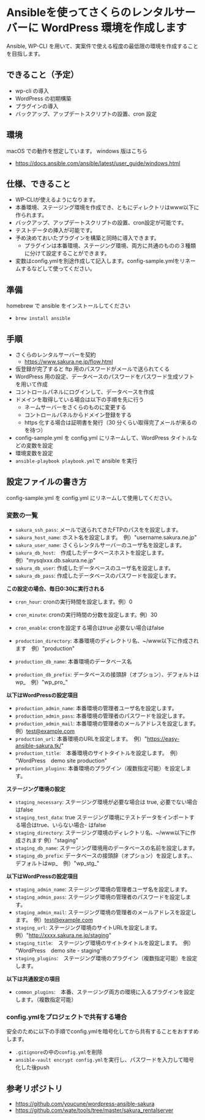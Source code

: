 # Ansibleを使ってさくらのレンタルサーバーに WordPress 環境を作成します

Ansible, WP-CLI を用いて、実案件で使える程度の最低限の環境を作成することを目指します。

## できること（予定）

- wp-cli の導入
- WordPress の初期構築
- プラグインの導入
- バックアップ、アップデートスクリプトの設置、cron 設定

## 環境

macOS での動作を想定しています。
windows 版はこちら

- https://docs.ansible.com/ansible/latest/user_guide/windows.html

## 仕様、できること
- WP-CLIが使えるようになります。
- 本番環境、ステージング環境を作成でき、ともにディレクトリはwww以下に作られます。
- バックアップ、アップデートスクリプトの設置、cron設定が可能です。
- テストデータの挿入が可能です。
- 予め決めておいたプラグインを構築と同時に導入できます。
  - プラグインは本番環境、ステージング環境、両方に共通のものの３種類に分けて設定することができます。
- 変数はconfig.ymlを別途作成して記入します。config-sample.ymlをリネームするなどして使ってください。


## 準備

homebrew で ansible をインストールしてください

- `brew install ansible`

## 手順

- さくらのレンタルサーバーを契約
  - https://www.sakura.ne.jp/flow.html
- 仮登録が完了すると ftp 用のパスワードがメールで送られてくる
- WordPress 用の設定、データベースのパスワードをパスワード生成ソフトを用いて作成
- コントロールパネルにログインして、データベースを作成
- ドメインを取得している場合は以下の手順を先に行う
  - ネームサーバーをさくらのものに変更する
  - コントロールパネルからドメイン登録をする
  - https 化する場合は証明書を発行（30 分くらい取得完了メールが来るのを待つ）
- config-sample.yml を config.yml にリネームして、WordPress タイトルなどの変数を設定
- 環境変数を設定
- `ansible-playbook playbook.yml`で ansible を実行

## 設定ファイルの書き方

config-sample.yml を config.yml にリネームして使用してください。

### 変数の一覧
- `sakura_ssh_pass`: メールで送られてきたFTPのパスをを設定します。
- `sakura_host_name`: ホスト名を設定します。　例）"username.sakura.ne.jp"
- `sakura_user_name`: さくらレンタルサーバーのユーザ名を設定します。
- `sakura_db_host`:　作成したデータベースホストを設定します。　例）"mysqlxxx.db.sakura.ne.jp"
- `sakura_db_user`: 作成したデータベースのユーザ名を設定します。　
- `sakura_db_pass`: 作成したデータベースのパスワードを設定します。

**この設定の場合、毎日0:30に実行される**
- `cron_hour`: cronの実行時間を設定します。例）0
- `cron_minute`: cronの実行時間の分数を設定します。例）30
- `cron_enable`: cronを設定する場合はtrue 必要ない場合はfalse

- `production_directory`: 本番環境のディレクトリ名、~/www以下に作成されます　例）"production"
- `production_db_name`: 本番環境のデータベース名
- `production_db_prefix`: データベースの接頭辞（オプション）、デフォルトはwp_　例）"wp_pro_"


**以下はWordPressの設定項目**
- `production_admin_name`: 本番環境の管理者ユーザ名を設定します。
- `production_admin_pass`: 本番環境の管理者のパスワードを設定します。
- `production_admin_mail`: 本番環境の管理者のメールアドレスを設定します。　例）test@example.com
- `production_url`: 本番環境のURLを設定します。　例）"https://easy-ansible-sakura.tk/"
- `production_title`:　本番環境のサイトタイトルを設定します。　例） "WordPress　demo site production"
- `production_plugins`: 本番環境のプラグイン（複数指定可能）を設定します。

**ステージング環境の設定**
- `staging_necessary`: ステージング環境が必要な場合は true, 必要でない場合はfalse
- `staging_test_data`: true ステージング環境にテストデータをインポートする場合はtrue、いらない場合- はfalse
- `staging_directory`: ステージング環境のディレクトリ名、~/www以下に作成されます 例）"staging"
- `staging_db_name`: ステージング環境用のデータベースの名前を設定します。
- `staging_db_prefix`: データベースの接頭辞（オプション）を設定します。、デフォルトはwp_　例）"wp_stg_"

**以下はWordPressの設定項目**
- `staging_admin_name`: ステージング環境の管理者ユーザ名を設定します。
- `staging_admin_pass`: ステージング環境の管理者のパスワードを設定します。
- `staging_admin_mail`: ステージング環境の管理者のメールアドレスを設定します。　例）test@example.com
- `staging_url`: ステージング環境のサイトURLを設定します。　例）"http://xxxx.sakura.ne.jp/staging"
- `staging_title`:　ステージング環境のサイトタイトルを設定します。　例） "WordPress　demo site - staging"
- `staging_plugins`:　ステージング環境のプラグイン（複数指定可能）を設定します。

**以下は共通設定の項目**
- `common_plugins`:　本番、ステージング両方の環境に入るプラグインを設定します。（複数指定可能）



### config.ymlをプロジェクトで共有する場合
安全のために以下の手順でconfig.ymlを暗号化してから共有することをおすすめします。
- `.gitignore`の中の`config.yml`を削除
- `ansible-vault encrypt config.yml`を実行し、パスワードを入力して暗号化した後push

## 参考リポジトリ

- https://github.com/youcune/wordpress-ansible-sakura
- https://github.com/wate/tools/tree/master/sakura_rentalserver
